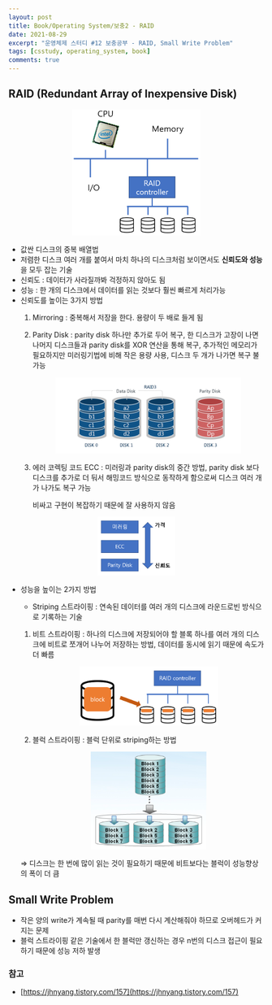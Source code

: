 ```yaml
---
layout: post
title: Book/Operating System/보충2 - RAID
date: 2021-08-29
excerpt: "운영체제 스터디 #12 보충공부 - RAID, Small Write Problem"
tags: [csstudy, operating_system, book]
comments: true
---
```


## RAID (Redundant Array of Inexpensive Disk)

<div style="width:50% !important; margin:0 auto">
<img src="/assets/img/RAID1.png" alt="RAID1.png">
</div>

- 값싼 디스크의 중복 배열법
- 저렴한 디스크 여러 개를 붙여서 마치 하나의 디스크처럼 보이면서도 **신뢰도와 성능**을 모두 잡는 기술
- 신뢰도 : 데이터가 사라질까봐 걱정하지 않아도 됨
- 성능 : 한 개의 디스크에서 데이터를 읽는 것보다 훨씬 빠르게 처리가능
- 신뢰도를 높이는 3가지 방법
    1. Mirroring : 중복해서 저장을 한다. 용량이 두 배로 들게 됨
    2. Parity  Disk : parity disk 하나만 추가로 두어 복구, 한 디스크가 고장이 나면 나머지 디스크들과 parity disk를 XOR 연산을 통해 복구, 추가적인 메모리가 필요하지만 미러링기법에 비해 작은 용량 사용, 디스크 두 개가 나가면 복구 불가능

        <div style="width:80% !important; margin:0 auto">
        <img src="/assets/img/RAID2.png" alt="RAID2.png">
        </div>
       
    3. 에러 코렉팅 코드 ECC : 미러링과 parity disk의 중간 방법, parity disk 보다 디스크를 추가로 더 둬서 해밍코드 방식으로 동작하게 함으로써 디스크 여러 개가 나가도 복구 가능

       비싸고 구현이 복잡하기 때문에 잘 사용하지 않음
    
<div style="width:30% !important; margin:0 auto">
<img src="/assets/img/RAID3.png" alt="RAID3.png">
</div>

- 성능을 높이는 2가지 방법
    - Striping 스트라이핑 : 연속된 데이터를 여러 개의 디스크에 라운드로빈 방식으로 기록하는 기술
    1. 비트 스트라이핑 : 하나의 디스크에 저장되어야 할 블록 하나를 여러 개의 디스크에 비트로 쪼개어 나누어 저장하는 방법, 데이터를 동시에 읽기 때문에 속도가 더 빠름
    
        <div style="width:60% !important; margin:0 auto">
        <img src="/assets/img/RAID4.png" alt="RAID4.png">
        </div>

    2. 블럭 스트라이핑 : 블럭 단위로 striping하는 방법
    
        <div style="width:50% !important; margin:0 auto">
        <img src="/assets/img/RAID5.png" alt="RAID5.png">
        </div>

  ⇒ 디스크는 한 번에 많이 읽는 것이 필요하기 때문에 비트보다는 블럭이 성능향상의 폭이 더 큼

## Small Write Problem
- 작은 양의 write가 계속될 때 parity를 매번 다시 계산해줘야 하므로 오버헤드가 커지는 문제
- 블럭 스트라이핑 같은 기술에서 한 블럭만 갱신하는 경우 n번의 디스크 접근이 필요하기 때문에 성능 저하 발생

### 참고
- [https://jhnyang.tistory.com/157](https://jhnyang.tistory.com/157)
